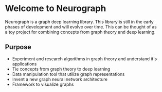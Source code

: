 # Welcome to Neurograph

Neurograph is a graph deep learning library. This library is still in the early phases of development and will evolve over time. This can be thought of as a toy project for combining concepts from graph theory and deep learning.

## Purpose

* Experiment and research algorithms in graph theory and understand it's applications
* Tie concepts from graph theory to deep learning
* Data manipulation tool that utilize graph representations
* Invent a new graph neural network architecture
* Framework to visualize graphs

